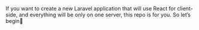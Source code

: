 If you want to create a new Laravel application that will use React for client-side, and everything will be only on one server, this repo is for you. So let’s begin🤘

